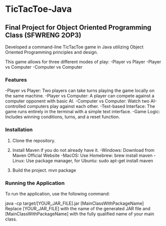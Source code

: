 # TicTacToe-Java
## Final Project for Object Oriented Programming Class (SFWRENG 2OP3)

Developed a command-line TicTacToe game in Java utilizing Object Oriented Programming principles and design. 

This game allows for three different modes of play:
-Player vs Player
-Player vs Computer
-Computer vs Computer

### Features
-Player vs Player: Two players can take turns playing the game locally on the same machine.
-Player vs Computer: A player can compete against a computer opponent with basic AI.
-Computer vs Computer: Watch two AI-controlled computers play against each other.
-Text-based Interface: The game runs entirely in the terminal with a simple text interface.
-Game Logic: Includes winning conditions, turns, and a reset function.

### Installation
1. Clone the repository.

2. Install Maven if you do not already have it.
-Windows: Download from Maven Official Website
-MacOS: Use Homebrew:
brew install maven
-Linux: Use package manager, for Ubuntu:
sudo apt-get install maven

3. Build the project.
mvn package

### Running the Application
To run the application, use the following command:

java -cp target/[YOUR_JAR_FILE].jar [MainClassWithPackageName]
Replace [YOUR_JAR_FILE] with the name of the generated JAR file and [MainClassWithPackageName] with the fully qualified name of your main class.